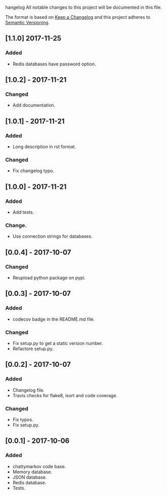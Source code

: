 hangelog
All notable changes to this project will be documented in this file.

The format is based on [Keep a Changelog](http://keepachangelog.com/en/1.0.0/)
and this project adheres to [Semantic Versioning](http://semver.org/spec/v2.0.0.html).

## [1.1.0] 2017-11-25
### Added
- Redis databases have password option.

## [1.0.2] - 2017-11-21
### Changed
- Add documentation.

## [1.0.1] - 2017-11-21
### Added
- Long description in rst format.
### Changed
- Fix changelog typo.

## [1.0.0] - 2017-11-21
### Added
- Add tests.
### Change.
- Use connection strings for databases.

## [0.0.4] - 2017-10-07
### Changed
- Reupload python package on pypi.

## [0.0.3] - 2017-10-07
### Added
- codecov badge in the README.md file.
### Changed
- Fix setup.py to get a static version number.
- Refactore setup.py.

## [0.0.2] - 2017-10-07
### Added
- Changelog file.
- Travis checks for flake8, isort and code coverage.

### Changed
- Fix typos.
- Fix setup.py.

## [0.0.1] - 2017-10-06
### Added
- chattymarkov code base.
- Memory database.
- JSON database.
- Redis database. 
- Tests.
